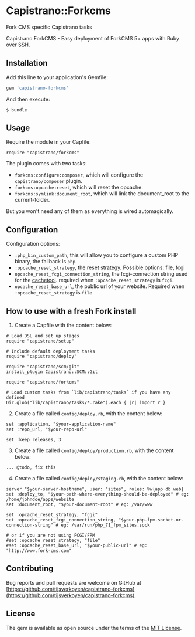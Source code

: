 # Capistrano::Forkcms

Fork CMS specific Capistrano tasks

Capistrano ForkCMS - Easy deployment of ForkCMS 5+ apps with Ruby over SSH.


## Installation

Add this line to your application's Gemfile:

```ruby
gem 'capistrano-forkcms'
```

And then execute:

    $ bundle


## Usage

Require the module in your Capfile:

    require "capistrano/forkcms"
    
The plugin comes with two tasks:

* `forkcms:configure:composer`, which will configure the `capistrano/composer` plugin.
* `forkcms:opcache:reset`, which will reset the opcache.
* `forkcms:symlink:document_root`, which will link the document_root to the current-folder. 

But you won't need any of them as everything is wired automagically.


## Configuration

Configuration options:

* `:php_bin_custom_path`, this will allow you to configure a custom PHP binary, the fallback is `php`.
* `:opcache_reset_strategy`, the reset strategy. Possible options: file, fcgi
* `opcache_reset_fcgi_connection_string`, the fcgi-connection string used for the [cachetool](http://gordalina.github.io/cachetool/).
   required when `:opcache_reset_strategy` is `fcgi`.
* `opcache_reset_base_url`, the public url of your website. Required when `:opcache_reset_strategy` is `file`


## How to use with a fresh Fork install

1. Create a Capfile with the content below:

```
# Load DSL and set up stages
require "capistrano/setup"

# Include default deployment tasks
require "capistrano/deploy"

require "capistrano/scm/git"
install_plugin Capistrano::SCM::Git

require "capistrano/forkcms"

# Load custom tasks from `lib/capistrano/tasks` if you have any defined
Dir.glob("lib/capistrano/tasks/*.rake").each { |r| import r }
```

2. Create a file called `config/deploy.rb`, with the content below:

```
set :application, "$your-application-name"
set :repo_url, "$your-repo-url"

set :keep_releases, 3
```

3. Create a file called `config/deploy/production.rb`, with the content below:

```
... @todo, fix this
```

4. Create a file called `config/deploy/staging.rb`, with the content below:

```
server "$your-server-hostname", user: "sites", roles: %w{app db web}
set :deploy_to, "$your-path-where-everything-should-be-deployed" # eg: /home/johndoe/apps/website
set :document_root, "$your-document-root" # eg: /var/www

set :opcache_reset_strategy, "fcgi"
set :opcache_reset_fcgi_connection_string, "$your-php-fpm-socket-or-connection-string" # eg: /var/run/php_71_fpm_sites.sock

# or if you are not using FCGI/FPM
#set :opcache_reset_strategy, "file"
#set :opcache_reset_base_url, "$your-public-url" # eg: "http://www.fork-cms.com"

```


## Contributing

Bug reports and pull requests are welcome on GitHub at [https://github.com/tijsverkoyen/capistrano-forkcms](https://github.com/tijsverkoyen/capistrano-forkcms).


## License

The gem is available as open source under the terms of the [MIT License](http://opensource.org/licenses/MIT).

